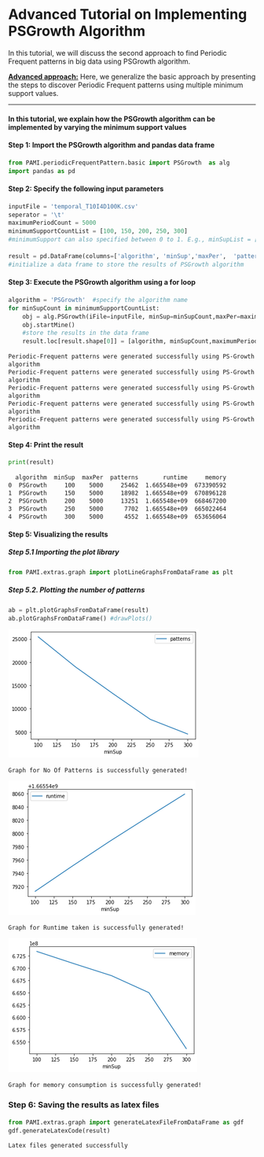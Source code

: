# Advanced Tutorial on Implementing PSGrowth Algorithm


In this tutorial, we will discuss the second approach to find Periodic Frequent patterns in big data using PSGrowth algorithm.

[__Advanced approach:__](#advApproach) Here, we generalize the basic approach by presenting the steps to discover Periodic Frequent patterns using multiple minimum support values.

***

#### In this tutorial, we explain how the PSGrowth algorithm  can be implemented by varying the minimum support values

#### Step 1: Import the PSGrowth algorithm and pandas data frame


```python
from PAMI.periodicFrequentPattern.basic import PSGrowth  as alg
import pandas as pd
```

#### Step 2: Specify the following input parameters


```python
inputFile = 'temporal_T10I4D100K.csv'
seperator = '\t'
maximumPeriodCount = 5000
minimumSupportCountList = [100, 150, 200, 250, 300] 
#minimumSupport can also specified between 0 to 1. E.g., minSupList = [0.005, 0.006, 0.007, 0.008, 0.009]

result = pd.DataFrame(columns=['algorithm', 'minSup','maxPer',  'patterns','runtime', 'memory']) 
#initialize a data frame to store the results of PSGrowth algorithm
```

#### Step 3: Execute the PSGrowth algorithm using a for loop


```python
algorithm = 'PSGrowth'  #specify the algorithm name
for minSupCount in minimumSupportCountList:
    obj = alg.PSGrowth(iFile=inputFile, minSup=minSupCount,maxPer=maximumPeriodCount, sep=seperator)
    obj.startMine()
    #store the results in the data frame
    result.loc[result.shape[0]] = [algorithm, minSupCount,maximumPeriodCount, len(obj.getPatterns()), obj.getRuntime(), obj.getMemoryRSS()]

```

    Periodic-Frequent patterns were generated successfully using PS-Growth algorithm 
    Periodic-Frequent patterns were generated successfully using PS-Growth algorithm 
    Periodic-Frequent patterns were generated successfully using PS-Growth algorithm 
    Periodic-Frequent patterns were generated successfully using PS-Growth algorithm 
    Periodic-Frequent patterns were generated successfully using PS-Growth algorithm 


#### Step 4: Print the result


```python
print(result)
```

      algorithm  minSup  maxPer  patterns       runtime     memory
    0  PSGrowth     100    5000     25462  1.665548e+09  673390592
    1  PSGrowth     150    5000     18982  1.665548e+09  670896128
    2  PSGrowth     200    5000     13251  1.665548e+09  668467200
    3  PSGrowth     250    5000      7702  1.665548e+09  665022464
    4  PSGrowth     300    5000      4552  1.665548e+09  653656064


#### Step 5: Visualizing the results

##### Step 5.1 Importing the plot library


```python
from PAMI.extras.graph import plotLineGraphsFromDataFrame as plt
```

##### Step 5.2. Plotting the number of patterns


```python
ab = plt.plotGraphsFromDataFrame(result)
ab.plotGraphsFromDataFrame() #drawPlots()
```


    
![png](output_16_0.png)
    


    Graph for No Of Patterns is successfully generated!



    
![png](output_16_2.png)
    


    Graph for Runtime taken is successfully generated!



    
![png](output_16_4.png)
    


    Graph for memory consumption is successfully generated!


### Step 6: Saving the results as latex files


```python
from PAMI.extras.graph import generateLatexFileFromDataFrame as gdf
gdf.generateLatexCode(result)
```

    Latex files generated successfully

